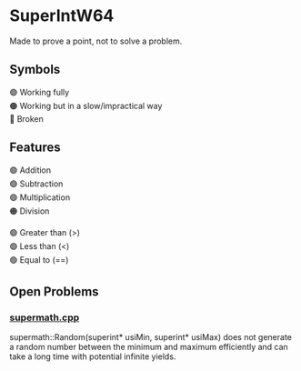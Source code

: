 # SuperIntW64  

Made to prove a point, not to solve a problem.

## Symbols
🟢 Working fully  
🟠 Working but in a slow/impractical way  
🔴 Broken

## Features
🟢 Addition  
🟢 Subtraction  
🟢 Multiplication  
🟠 Division  
  
🟢 Greater than (>)  
🟢 Less than (<)  
🟢 Equal to (==)  

## Open Problems
### [supermath.cpp](https://github.com/Bocksa/SuperIntW64/blob/main/supermath.cpp)
supermath::Random(superint* usiMin, superint* usiMax) does not generate a random number between the minimum and maximum efficiently and can take a long time with potential infinite yields.
